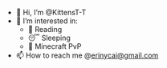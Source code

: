 - 👋 Hi, I’m @KittensT-T
- 👀 I’m interested in:
    - 📖 Reading
    - 😴 Sleeping
    - 💞️ Minecraft PvP
- 📫 How to reach me @erinycai@gmail.com

<!---
KittensT-T/KittensT-T is a ✨ special ✨ repository because its `README.md` (this file) appears on your GitHub profile.
You can click the Preview link to take a look at your changes.
--->
